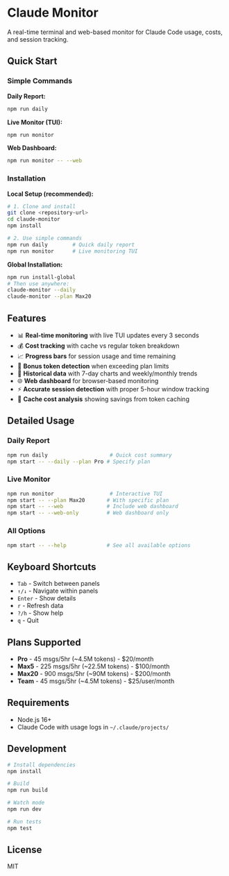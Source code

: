 # Claude Monitor

A real-time terminal and web-based monitor for Claude Code usage, costs, and session tracking.

## Quick Start

### Simple Commands

**Daily Report:**
```bash
npm run daily
```

**Live Monitor (TUI):**
```bash
npm run monitor
```

**Web Dashboard:**
```bash
npm run monitor -- --web
```

### Installation

**Local Setup (recommended):**
```bash
# 1. Clone and install
git clone <repository-url>
cd claude-monitor
npm install

# 2. Use simple commands
npm run daily        # Quick daily report  
npm run monitor      # Live monitoring TUI
```

**Global Installation:**
```bash
npm run install-global
# Then use anywhere:
claude-monitor --daily
claude-monitor --plan Max20
```

## Features

- 📊 **Real-time monitoring** with live TUI updates every 3 seconds
- 💰 **Cost tracking** with cache vs regular token breakdown
- 📈 **Progress bars** for session usage and time remaining
- 🎯 **Bonus token detection** when exceeding plan limits
- 📅 **Historical data** with 7-day charts and weekly/monthly trends
- 🌐 **Web dashboard** for browser-based monitoring
- ⚡ **Accurate session detection** with proper 5-hour window tracking
- 💾 **Cache cost analysis** showing savings from token caching

## Detailed Usage

### Daily Report
```bash
npm run daily                    # Quick cost summary
npm start -- --daily --plan Pro # Specify plan
```

### Live Monitor
```bash
npm run monitor                  # Interactive TUI
npm start -- --plan Max20       # With specific plan
npm start -- --web              # Include web dashboard
npm start -- --web-only         # Web dashboard only
```

### All Options
```bash
npm start -- --help             # See all available options
```

## Keyboard Shortcuts

- `Tab` - Switch between panels
- `↑/↓` - Navigate within panels
- `Enter` - Show details
- `r` - Refresh data
- `?/h` - Show help
- `q` - Quit

## Plans Supported

- **Pro** - 45 msgs/5hr (~4.5M tokens) - $20/month
- **Max5** - 225 msgs/5hr (~22.5M tokens) - $100/month  
- **Max20** - 900 msgs/5hr (~90M tokens) - $200/month
- **Team** - 45 msgs/5hr (~4.5M tokens) - $25/user/month

## Requirements

- Node.js 16+
- Claude Code with usage logs in `~/.claude/projects/`

## Development

```bash
# Install dependencies
npm install

# Build
npm run build

# Watch mode
npm run dev

# Run tests
npm test
```

## License

MIT